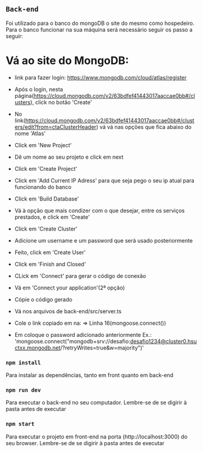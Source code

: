 

## `Back-end `

Foi utilizado para o banco do mongoDB o site do mesmo como hospedeiro.
Para o banco funcionar na sua máquina será necessário seguir os passo a seguir:

# Vá ao site do MongoDB:

* link para fazer login:
https://www.mongodb.com/cloud/atlas/register

* Após o login, nesta página(https://cloud.mongodb.com/v2/63bdfef41443017aaccae0bb#/clusters),
click no botão 'Create'

* No link(https://cloud.mongodb.com/v2/63bdfef41443017aaccae0bb#/clusters/edit?from=ctaClusterHeader)
vá vá nas opções que fica abaixo do nome 'Atlas'

* Click em 'New Project'

* Dê um nome ao seu projeto e click em next

* Click em 'Create Project'

* Click em 'Add Current IP Adress' para que seja pego o seu ip atual para funcionando do banco

* Click em 'Build Database'

* Vá à opção que mais condizer com o que desejar, entre os serviços prestados, e click em 'Create'

* Click em 'Create Cluster'

* Adicione um username e um password que será usado posteriormente

* Feito, click em 'Create User'

* Click em 'Finish and Closed'

* CLick em 'Connect' para gerar o código de conexão

* Vá em 'Connect your application'(2ª opção)

* Cópie o código gerado

* Vá nos arquivos de back-end/src/server.ts

* Cole o link copiado em na:
 => Linha 16(mongoose.connect())

 * Em <password> coloque o password adicionado anteriormente
 Ex.: 'mongoose.connect("mongodb+srv://desafio:desafio1234@cluster0.hsuctxx.mongodb.net/?retryWrites=true&w=majority")'


### `npm install`

Para instalar as dependências, tanto em front quanto em back-end

### `npm run dev`

Para executar o back-end no seu computador. Lembre-se de se digirir à pasta antes de executar

### `npm start`

Para executar o projeto em front-end na porta (http://localhost:3000) do seu browser. Lembre-se de se digirir à pasta antes de executar

